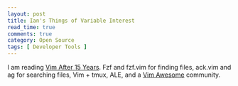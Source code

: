 ```yaml
---
layout: post
title: Ian's Things of Variable Interest
read_time: true  
comments: true
category: Open Source
tags: [ Developer Tools ]
---
```


I am reading [Vim After 15 Years](https://statico.github.io/). Fzf and fzf.vim for finding files, ack.vim and ag for searching files, Vim + tmux, ALE, and a [Vim Awesome](https://vimawesome.com/) community.

